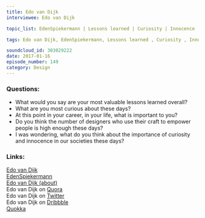 ```yaml
--- 
title: Edo van Dijk
interviewee: Edo van Dijk

topic_list: EdenSpiekermann | Lessons learned | Curiosity | Innocence | Teams | Mistakes | Stupid questions | Asia | Loosing face | Interns | Failure | Singapore | Empowerment | Making a difference | Job candidates | Lateral thinking 

tags: Edo van Dijk, EdenSpiekermann, Lessons learned , Curiosity , Innocence , Teams , Mistakes , Stupid questions , Asia , Loosing face , Interns , Failure , Singapore , Empowerment , Making a difference , Job candidates , Lateral thinking 

soundcloud_id: 303029222
date: 2017-01-16
episode_number: 149
category: Design
---
```


### Questions:
- What would you say are your most valuable lessons learned overall?
- What are you most curious about these days?
- At this point in your career, in your life, what is important to you?
- Do you think the number of designers who use their craft to empower people is high enough these days?
- I was wondering, what do you think about the importance of curiosity and innocence in our societies these days?

### Links:

[Edo van Dijk](https://www.edenspiekermann.com/people/edo-van-dijk/)<br>
[EdenSpiekermann](https://www.edenspiekermann.com/)<br>
[Edo van Dijk (about)](https://about.me/edoch)<br>
Edo van Dijk on [Quora](https://www.quora.com/profile/Edo-van-Dijk)<br>
Edo van Dijk on [Twitter](https://twitter.com/edoch?lang=de)<br>
Edo van Dijk on [Dribbble](https://dribbble.com/edoch)<br>
[Quokka](https://dribbble.com/shots/2731391-Quokka-Logo)<br>
